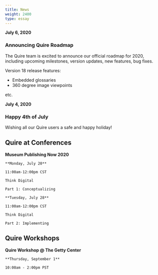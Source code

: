```yaml
---
title: News
weight: 2400
type: essay
---
```

**July 6, 2020**

### Announcing Quire Roadmap

The Quire team is excited to announce our official roadmap for 2020, including upcoming milestones, version updates, new features, bug fixes.

Version 18 release features:

- Embedded glossaries
- 360 degree image viewpoints

etc.

**July 4, 2020**

### Happy 4th of July

Wishing all our Quire users a safe and happy holiday!

## Quire at Conferences

**Museum Publishing Now 2020**

    **Monday, July 20**

    11:00am-12:00pm CST

    Think Digital

    Part 1: Conceptualizing

    **Tuesday, July 28**

    11:00am-12:00pm CST

    Think Digital

    Part 2: Implementing


## Quire Workshops

**Quire Workshop @ The Getty Center**

    **Thursday, September 1**

    10:00am - 2:00pm PST
